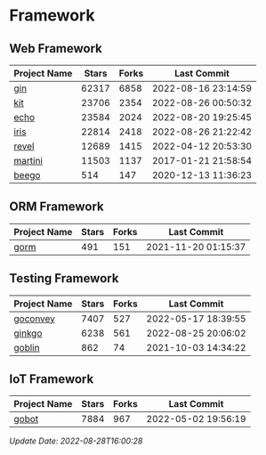 # Framework

## Web Framework
| Project Name | Stars | Forks | Last Commit |
| ------------ | ----- | ----- | ----------- |
| [gin](https://github.com/gin-gonic/gin) | 62317 | 6858 | 2022-08-16 23:14:59 |
| [kit](https://github.com/go-kit/kit) | 23706 | 2354 | 2022-08-26 00:50:32 |
| [echo](https://github.com/labstack/echo) | 23584 | 2024 | 2022-08-20 19:25:45 |
| [iris](https://github.com/kataras/iris) | 22814 | 2418 | 2022-08-26 21:22:42 |
| [revel](https://github.com/revel/revel) | 12689 | 1415 | 2022-04-12 20:53:30 |
| [martini](https://github.com/go-martini/martini) | 11503 | 1137 | 2017-01-21 21:58:54 |
| [beego](https://github.com/astaxie/beego) | 514 | 147 | 2020-12-13 11:36:23 |

## ORM Framework
| Project Name | Stars | Forks | Last Commit |
| ------------ | ----- | ----- | ----------- |
| [gorm](https://github.com/jinzhu/gorm) | 491 | 151 | 2021-11-20 01:15:37 |

## Testing Framework
| Project Name | Stars | Forks | Last Commit |
| ------------ | ----- | ----- | ----------- |
| [goconvey](https://github.com/smartystreets/goconvey) | 7407 | 527 | 2022-05-17 18:39:55 |
| [ginkgo](https://github.com/onsi/ginkgo) | 6238 | 561 | 2022-08-25 20:06:02 |
| [goblin](https://github.com/franela/goblin) | 862 | 74 | 2021-10-03 14:34:22 |

## IoT Framework
| Project Name | Stars | Forks | Last Commit |
| ------------ | ----- | ----- | ----------- |
| [gobot](https://github.com/hybridgroup/gobot) | 7884 | 967 | 2022-05-02 19:56:19 |

*Update Date: 2022-08-28T16:00:28*